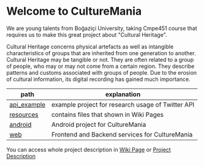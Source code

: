 # Welcome to CultureMania
We are young talents from Boğaziçi University, taking Cmpe451 course that requires us to make this great project about "Cultural Heritage".

Cultural Heritage concerns physical artefacts as well as intangible characteristics of groups that are inherited from one generation to another.  Cultural Heritage may be tangible or not.  They are often related to a group of people, who may or may not come from a certain region.  They describe patterns and customs associated with groups of people.  Due to the erosion of cultural information, its digital recording has gained much importance.

path | explanation
---- | -----------
[api_example](/API/) | example project for research usage of Twitter API
[resources](/resources/) | contains files that shown in Wiki Pages
[android](/android/) | Android project for CultureMania
[web](/web/) | Frontend and Backend services for CultureMania

You can access whole project description in [Wiki Page](https://github.com/bounswe/bounswe2017group1/wiki) or [Project Description](https://github.com/bounswe/bounswe2017group1/blob/master/resources/projectdescription.pdf)
